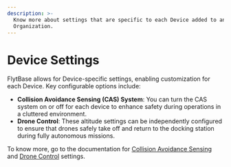 ```yaml
---
description: >-
  Know more about settings that are specific to each Device added to an
  Organization.
---
```


# Device Settings

FlytBase allows for Device-specific settings, enabling customization for each Device. Key configurable options include:

* **Collision Avoidance Sensing (CAS) System**: You can turn the CAS system on or off for each device to enhance safety during operations in a cluttered environment.
* **Drone Control**: These altitude settings can be independently configured to ensure that drones safely take off and return to the docking station during fully autonomous missions.

To know more, go to the documentation for [Collision Avoidance Sensing](collision-avoidance-sensing-cas.md) and [Drone Control](drone-control.md) settings.
